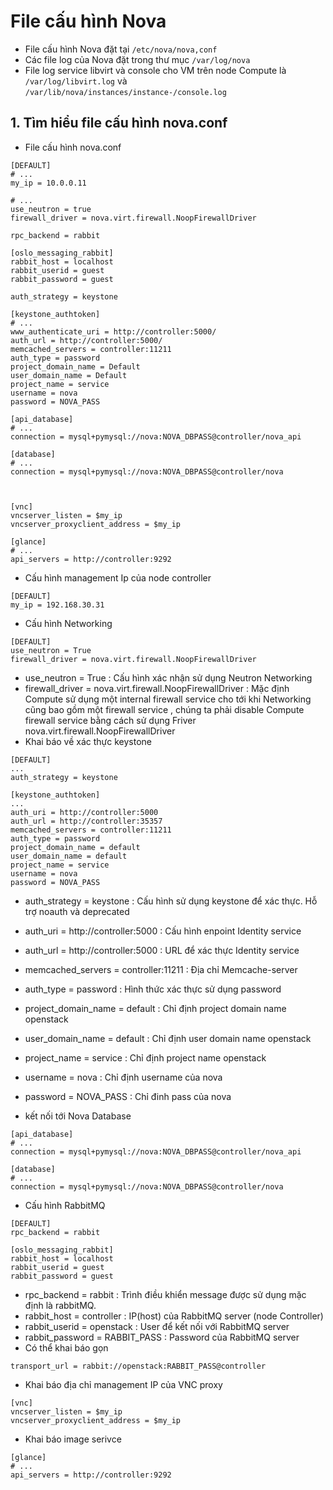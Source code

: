 # File cấu hình Nova 
- File cấu hình Nova đặt tại `/etc/nova/nova,conf` 
- Các file log của Nova đặt trong thư mục `/var/log/nova` 
- File log service libvirt và console cho VM trên node Compute là `/var/log/libvirt.log` và `/var/lib/nova/instances/instance-/console.log`
## 1. Tìm hiểu file cấu hình nova.conf ## 
- File cấu hình nova.conf 
```
[DEFAULT]
# ...
my_ip = 10.0.0.11

# ...
use_neutron = true
firewall_driver = nova.virt.firewall.NoopFirewallDriver

rpc_backend = rabbit

[oslo_messaging_rabbit]
rabbit_host = localhost
rabbit_userid = guest
rabbit_password = guest

auth_strategy = keystone

[keystone_authtoken]
# ...
www_authenticate_uri = http://controller:5000/
auth_url = http://controller:5000/
memcached_servers = controller:11211
auth_type = password
project_domain_name = Default
user_domain_name = Default
project_name = service
username = nova
password = NOVA_PASS

[api_database] 
# ...
connection = mysql+pymysql://nova:NOVA_DBPASS@controller/nova_api

[database] 
# ...
connection = mysql+pymysql://nova:NOVA_DBPASS@controller/nova



[vnc]
vncserver_listen = $my_ip
vncserver_proxyclient_address = $my_ip

[glance]
# ...
api_servers = http://controller:9292
```

- Cấu hình management Ip của node controller 
```
[DEFAULT]
my_ip = 192.168.30.31
```

- Cấu hình Networking 
```
[DEFAULT]
use_neutron = True
firewall_driver = nova.virt.firewall.NoopFirewallDriver
```
  - use_neutron = True : Cấu hình xác nhận sử dụng Neutron Networking
  - firewall_driver = nova.virt.firewall.NoopFirewallDriver : Mặc định Compute sử dụng một internal firewall service cho tới khi Networking cũng bao gồm một firewall service , chúng ta phải disable Compute firewall service bằng cách sử dụng Friver nova.virt.firewall.NoopFirewallDriver
- Khai báo về xác thực keystone 
```
[DEFAULT]
...
auth_strategy = keystone

[keystone_authtoken]
...
auth_uri = http://controller:5000
auth_url = http://controller:35357
memcached_servers = controller:11211
auth_type = password
project_domain_name = default
user_domain_name = default
project_name = service
username = nova
password = NOVA_PASS
```
  - auth_strategy = keystone : Cấu hình sử dụng keystone để xác thực. Hỗ trợ noauth và deprecated
  - auth_uri = http://controller:5000 : Cấu hình enpoint Identity service
  - auth_url = http://controller:5000 : URL để xác thực Identity service
  - memcached_servers = controller:11211 : Địa chỉ Memcache-server
  - auth_type = password : Hình thức xác thực sử dụng password
  - project_domain_name = default : Chỉ định project domain name openstack
  - user_domain_name = default : Chỉ định user domain name openstack
  - project_name = service : Chỉ định project name openstack
  - username = nova : Chỉ định username của nova
  - password = NOVA_PASS : Chỉ đinh pass của nova

- kết nối tới Nova Database
```
[api_database] 
# ...
connection = mysql+pymysql://nova:NOVA_DBPASS@controller/nova_api

[database] 
# ...
connection = mysql+pymysql://nova:NOVA_DBPASS@controller/nova
```

- Cấu hình RabbitMQ 
```
[DEFAULT]
rpc_backend = rabbit

[oslo_messaging_rabbit]
rabbit_host = localhost
rabbit_userid = guest
rabbit_password = guest
```
  - rpc_backend = rabbit : Trình điều khiển message được sử dụng mặc định là rabbitMQ.
  - rabbit_host = controller : IP(host) của RabbitMQ server (node Controller)
  - rabbit_userid = openstack : User để kết nối với RabbitMQ server
  - rabbit_password = RABBIT_PASS : Password của RabbitMQ server
- Có thể khai báo gọn
```
transport_url = rabbit://openstack:RABBIT_PASS@controller
```

- Khai báo địa chỉ management IP của VNC proxy 
```
[vnc]
vncserver_listen = $my_ip
vncserver_proxyclient_address = $my_ip
```
- Khai báo image serivce 
```
[glance]
# ...
api_servers = http://controller:9292
```
